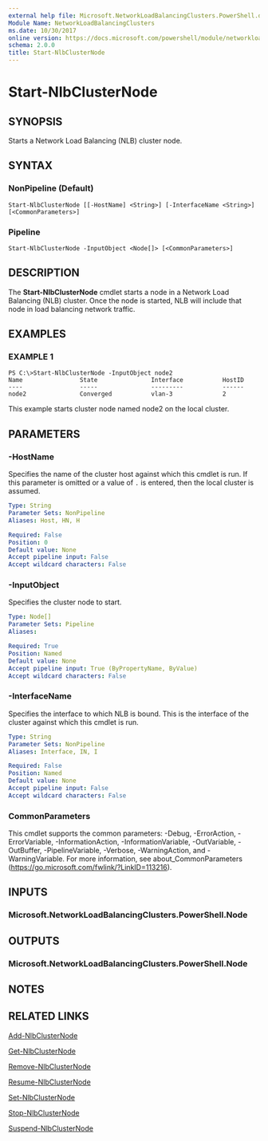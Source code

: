 ```yaml
---
external help file: Microsoft.NetworkLoadBalancingClusters.PowerShell.dll-Help.xml
Module Name: NetworkLoadBalancingClusters
ms.date: 10/30/2017
online version: https://docs.microsoft.com/powershell/module/networkloadbalancingclusters/start-nlbclusternode?view=windowsserver2012r2-ps&wt.mc_id=ps-gethelp
schema: 2.0.0
title: Start-NlbClusterNode
---
```


# Start-NlbClusterNode

## SYNOPSIS
Starts a Network Load Balancing (NLB) cluster node.

## SYNTAX

### NonPipeline (Default)
```
Start-NlbClusterNode [[-HostName] <String>] [-InterfaceName <String>] [<CommonParameters>]
```

### Pipeline
```
Start-NlbClusterNode -InputObject <Node[]> [<CommonParameters>]
```

## DESCRIPTION
The **Start-NlbClusterNode** cmdlet starts a node in a Network Load Balancing (NLB) cluster.
Once the node is started, NLB will include that node in load balancing network traffic.

## EXAMPLES

### EXAMPLE 1
```
PS C:\>Start-NlbClusterNode -InputObject node2
Name                State               Interface           HostID 
----                -----               ---------           ------ 
node2               Converged           vlan-3              2
```

This example starts cluster node named node2 on the local cluster.

## PARAMETERS

### -HostName
Specifies the name of the cluster host against which this cmdlet is run.
If this parameter is omitted or a value of `.` is entered, then the local cluster is assumed.

```yaml
Type: String
Parameter Sets: NonPipeline
Aliases: Host, HN, H

Required: False
Position: 0
Default value: None
Accept pipeline input: False
Accept wildcard characters: False
```

### -InputObject
Specifies the cluster node to start.

```yaml
Type: Node[]
Parameter Sets: Pipeline
Aliases: 

Required: True
Position: Named
Default value: None
Accept pipeline input: True (ByPropertyName, ByValue)
Accept wildcard characters: False
```

### -InterfaceName
Specifies the interface to which NLB is bound.
This is the interface of the cluster against which this cmdlet is run.

```yaml
Type: String
Parameter Sets: NonPipeline
Aliases: Interface, IN, I

Required: False
Position: Named
Default value: None
Accept pipeline input: False
Accept wildcard characters: False
```

### CommonParameters
This cmdlet supports the common parameters: -Debug, -ErrorAction, -ErrorVariable, -InformationAction, -InformationVariable, -OutVariable, -OutBuffer, -PipelineVariable, -Verbose, -WarningAction, and -WarningVariable. For more information, see about_CommonParameters (https://go.microsoft.com/fwlink/?LinkID=113216).

## INPUTS

### Microsoft.NetworkLoadBalancingClusters.PowerShell.Node

## OUTPUTS

### Microsoft.NetworkLoadBalancingClusters.PowerShell.Node

## NOTES

## RELATED LINKS

[Add-NlbClusterNode](./Add-NlbClusterNode.md)

[Get-NlbClusterNode](./Get-NlbClusterNode.md)

[Remove-NlbClusterNode](./Remove-NlbClusterNode.md)

[Resume-NlbClusterNode](./Resume-NlbClusterNode.md)

[Set-NlbClusterNode](./Set-NlbClusterNode.md)

[Stop-NlbClusterNode](./Stop-NlbClusterNode.md)

[Suspend-NlbClusterNode](./Suspend-NlbClusterNode.md)

